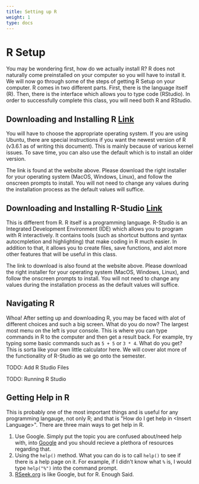 ```yaml
---
title: Setting up R
weight: 1
type: docs
---
```


# R Setup

You may be wondering first, how do we actually install R? R does not naturally come preinstalled on your computer so you will have to install it. We will now go through some of the steps of getting R Setup on your computer. R comes in two different parts. First, there is the language itself (R). Then, there is the interface which allows you to type code (RStudio). In order to successfully complete this class, you will need both R and RStudio.

## Downloading and Installing R [Link](https://cran.r-project.org/)

You will have to choose the appropriate operating system. If you are using Ubuntu, there are special instructions if you want the newest version of R (v3.6.1 as of writing this document). This is mainly because of various kernel issues. To save time, you can also use the default which is to install an older version.

The link is found at the website above. Please download the right installer for your operating system (MacOS, Windows, Linux), and follow the onscreen prompts to install. You will not need to change any values during the installation process as the default values will suffice.

## Downloading and Installing R-Studio [Link](https://www.rstudio.com/)

This is different from R. R itself is a programming language. R-Studio is an Integrated Development Environment (IDE) which allows you to program with R interactively. It contains tools (such as shortcut buttons and syntax autocmpletion and highlighting) that make coding in R much easier. In addition to that, it allows you to create files, save functions, and alot more other features that will be useful in this class.

The link to download is also found at the website above. Please download the right installer for your operating system (MacOS, Windows, Linux), and follow the onscreen prompts to install. You will not need to change any values during the installation process as the default values will suffice.

## Navigating R

Whoa! After setting up and downloading R, you may be faced with alot of different choices and such a big screen. What do you do now? The largest most menu on the left is your console. This is where you can type commands in R to the computer and then get a result back. For example, try typing some basic commands such as `5 + 5` or `3 * 4`. What do you get? This is sorta like your own little calculator here. We will cover alot more of the functionality of R-Studio as we go onto the semester.

TODO: Add R Studio Files

TODO: Running R Studio

## Getting Help in R

This is probably one of the most important things and is useful for any programming langauge, not only R; and that is "How do I get help in \<Insert Language\>". There are three main ways to get help in R.

1. Use Google. Simply put the topic you are confused about/need help with, into [Google](https://google.com) and you should recieve a plethora of resources regarding that.
2. Using the `help()` method. What you can do is to call `help()` to see if there is a help page on it. For example, if I didn't know what `%` is, I would type `help("%")` into the command prompt.
3. [RSeek.org](https://rseek.org) is like Google, but for R. Enough Said.
